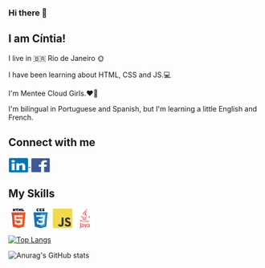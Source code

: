 ### Hi there 👋

<!--
**cintiamoraes/cintiamoraes** is a ✨ _special_ ✨ repository because its `README.md` (this file) appears on your GitHub profile.

Here are some ideas to get you started:

- 🔭 I’m currently working on ...
- 🌱 I’m currently learning ...
- 👯 I’m looking to collaborate on ...
- 🤔 I’m looking for help with ...
- 💬 Ask me about ...
- 📫 How to reach me: ...
- 😄 Pronouns: ...
- ⚡ Fun fact: ...
-->

## I am Cíntia!

I live in :brazil:  Rio de Janeiro :sun_with_face:

I have been learning about HTML, CSS and JS.:computer:

I'm Mentee Cloud Girls.:heart::purple_heart:

I'm bilingual in Portuguese and Spanish, but I'm learning a little English and French. 


## Connect with me

<a href="https://www.linkedin.com/in/cinttiamoraes/" target= "_blank">
<img align="center" alt="cintia-linkedin" height="30" width="40" src="https://raw.githubusercontent.com/devicons/devicon/master/icons/linkedin/linkedin-plain.svg" style= "max-width:100%;">
</a>

<a href ="https://www.facebook.com/cintia.maya.376/" target="_blank">
<img align="center" alt="cintia-facebook" height="30" width="40" src="https://raw.githubusercontent.com/devicons/devicon/master/icons/facebook/facebook-plain.svg" style= "max-width:100%;">
</a>  

## My Skills
<img align="center" width="40" height="40" alt="html" src="https://raw.githubusercontent.com/devicons/devicon/master/icons/html5/html5-original-wordmark.svg" style= "max-width:100%;"></img>  <img align="center" width="40" height="40" alt="css" src="https://raw.githubusercontent.com/devicons/devicon/master/icons/css3/css3-original-wordmark.svg" style= "max-width:100%;"></img>  <img align="center" width="40" height="40" alt="javascript" src="https://raw.githubusercontent.com/devicons/devicon/master/icons/javascript/javascript-original.svg" style= "max-width:100%;"></img>  <img align="center" width="40" height="40" alt="java" src="https://raw.githubusercontent.com/devicons/devicon/master/icons/java/java-plain-wordmark.svg" style= "max-width:100%;"></img>  


[![Top Langs](https://github-readme-stats.vercel.app/api/top-langs/?username=cintiamoraes&layout=compact)](https://github.com/cintiamoraes/github-readme-stats)

![Anurag's GitHub stats](https://github-readme-stats.vercel.app/api?username=cintiamoraes&show_icons=true&theme=radical)


